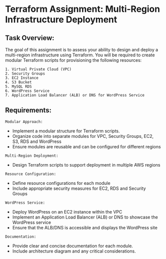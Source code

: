 # Terraform Assignment: Multi-Region Infrastructure Deployment

## Task Overview:

The goal of this assignment is to assess your ability to design and deploy a multi-region infrastructure using Terraform. You will be required to create modular Terraform scripts for provisioning the following resources:

    1. Virtual Private Cloud (VPC)
    2. Security Groups
    3. EC2 Instance
    4. S3 Bucket
    5. MySQL RDS
    6. WordPress Service
    7. Application Load Balancer (ALB) or DNS for WordPress Service

## Requirements:

```Modular Approach:```

- Implement a modular structure for Terraform scripts.
- Organize code into separate modules for VPC, Security Groups, EC2, S3, RDS and WordPress
- Ensure modules are reusable and can be configured for different regions

```Multi-Region Deployment:```

- Design Terraform scripts to support deployment in multiple AWS regions

```Resource Configuration:```

- Define resource configurations for each module
- Include appropriate security measures for EC2, RDS and Security Groups

```WordPress Service:```

- Deploy WordPress on an EC2 instance within the VPC
- Implement an Application Load Balancer (ALB) or DNS to showcase the WordPress service
- Ensure that the ALB/DNS is accessible and displays the WordPress site

```Documentation:```

- Provide clear and concise documentation for each module.
- Include architecture diagram and any critical considerations.
